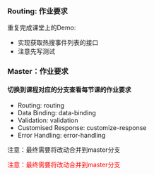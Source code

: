 ### Routing: 作业要求

重复完成课堂上的Demo:
* 实现获取热搜事件列表的接口
* 注意先写测试

### Master：作业要求
#### 切换到课程对应的分支查看每节课的作业要求
* Routing: routing
* Data Binding: data-binding
* Validation: validation
* Customised Response: customize-response
* Error Handling: error-handling

注意：最终需要将改动合并到master分支




<span style="color: red"> 注意：最终需要将改动合并到master分支 </span> 

